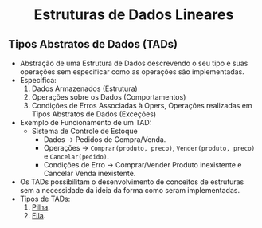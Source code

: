 <h1 align="center">Estruturas de Dados Lineares</h1>

<h2>Tipos Abstratos de Dados (TADs)</h2>

  - Abstração de uma Estrutura de Dados descrevendo o seu tipo e suas operações sem especificar como as operações são implementadas. 
  - Especifica:
      1. Dados Armazenados (Estrutura)
      2. Operações sobre os Dados (Comportamentos)
      3. Condições de Erros Associadas à Opers, Operações realizadas em Tipos Abstratos de Dados (Exceções)
  - Exemplo de Funcionamento de um TAD:
      - Sistema de Controle de Estoque
           - Dados -> Pedidos de Compra/Venda.
           - Operações -> `Comprar(produto, preco)`, `Vender(produto, preco)` e `Cancelar(pedido)`.
           - Condições de Erro -> Comprar/Vender Produto inexistente e Cancelar Venda inexistente.
  - Os TADs possibilitam o desenvolvimento de conceitos de estruturas sem a necessidade da ideia da forma como seram implementadas.
  - Tipos de TADs:
      1. [Pilha](https://github.com/DevJoaoVitorB/Estruturas_Dados_Lineares/tree/tad-pilha).
      2. [Fila](https://github.com/DevJoaoVitorB/Estruturas_Dados_Lineares/tree/tad-fila).
